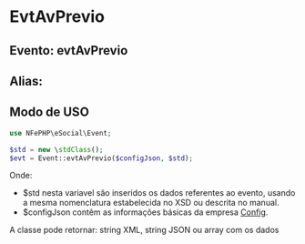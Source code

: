 # EvtAvPrevio

## Evento: evtAvPrevio

## Alias: 


## Modo de USO

```php
use NFePHP\eSocial\Event;

$std = new \stdClass();
$evt = Event::evtAvPrevio($configJson, $std);
```

Onde:
- $std nesta variavel são inseridos os dados referentes ao evento, usando a mesma nomenclatura estabelecida no XSD ou descrita no manual.
- $configJson contêm as informações básicas da empresa [Config](Config.md).

A classe pode retornar: string XML, string JSON ou array com os dados
